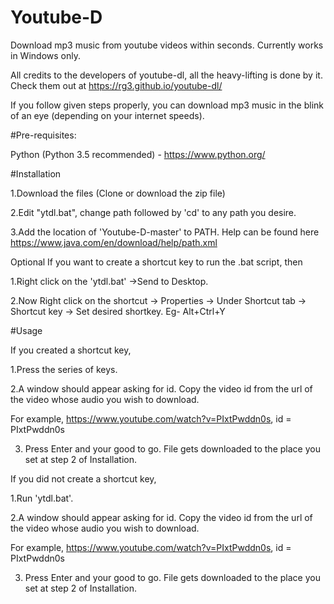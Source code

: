 # Youtube-D
Download mp3 music from youtube videos within seconds. Currently works in Windows only.

All credits to the developers of youtube-dl, all the heavy-lifting is done by it. Check them out at https://rg3.github.io/youtube-dl/

If you follow given steps properly, you can download mp3 music in the blink of an eye (depending on your internet speeds).

#Pre-requisites:

Python (Python 3.5 recommended) - https://www.python.org/

#Installation

1.Download the files (Clone or download the zip file)

2.Edit "ytdl.bat", change path followed by 'cd' to any path you desire.


3.Add the location of 'Youtube-D-master' to PATH. Help can be found here https://www.java.com/en/download/help/path.xml

Optional
If you want to create a shortcut key to run the .bat script, then

1.Right click on the 'ytdl.bat' ->Send to Desktop.


2.Now Right click on the shortcut -> Properties -> Under Shortcut tab -> Shortcut key -> Set desired shortkey. Eg- Alt+Ctrl+Y



#Usage

If you created a shortcut key,

1.Press the series of keys.


2.A window should appear asking for id. Copy the video id from the url of the video whose audio you wish to download. 


  
   For example, https://www.youtube.com/watch?v=PIxtPwddn0s, id = PIxtPwddn0s
   
   

3. Press Enter and your good to go. File gets downloaded to the place you set at step 2 of Installation.
 


If you did not create a shortcut key,

1.Run 'ytdl.bat'.


2.A window should appear asking for id. Copy the video id from the url of the video whose audio you wish to download. 


  
   For example, https://www.youtube.com/watch?v=PIxtPwddn0s, id = PIxtPwddn0s
   
   

3. Press Enter and your good to go. File gets downloaded to the place you set at step 2 of Installation.
